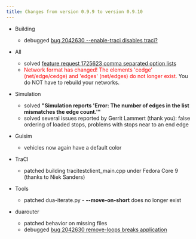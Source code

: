 ```yaml
---
title: Changes from version 0.9.9 to version 0.9.10
---
```


- Building
  - debugged [bug 2042630 --enable-traci disables traci?](http://sourceforge.net/tracker/index.php?func=detail&aid=2050900&group_id=45607&atid=443421)

- All
  - solved [feature request 1725623 comma separated option lists](https://sourceforge.net/tracker/index.php?func=detail&aid=1725623&group_id=45607&atid=443424)
  - <font color="red">Network format has changed\! The elements
      'cedge' (net/edge/cedge) and 'edges' (net/edges) do not longer
      exist.</font> You do NOT have to rebuild your networks.

- Simulation
  - solved <b>"Simulation reports 'Error: The number of edges in the
      list mismatches the edge count.'"</b>
  - solved several issues reported by Gerrit Lammert (thank you):
      false ordering of loaded stops, problems with stops near to an
      end edge

- Guisim
  - vehicles now again have a default color

- TraCI
  - patched building tracitestclient_main.cpp under Fedora Core 9
      (thanks to Niek Sanders)

- Tools
  - patched dua-iterate.py - **--move-on-short** does no longer
      exist

- duarouter
  - patched behavior on missing files
  - debugged [bug 2042630 remove-loops breaks application](http://sourceforge.net/tracker/index.php?func=detail&aid=2042630&group_id=45607&atid=443421)
